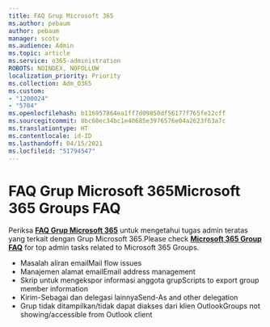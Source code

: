 ```yaml
---
title: FAQ Grup Microsoft 365
ms.author: pebaum
author: pebaum
manager: scotv
ms.audience: Admin
ms.topic: article
ms.service: o365-administration
ROBOTS: NOINDEX, NOFOLLOW
localization_priority: Priority
ms.collection: Adm_O365
ms.custom:
- "1200024"
- "5704"
ms.openlocfilehash: b116957864ea1ff7d09850df56177f765fe12cff
ms.sourcegitcommit: 8bc60ec34bc1e40685e3976576e04a2623f63a7c
ms.translationtype: HT
ms.contentlocale: id-ID
ms.lasthandoff: 04/15/2021
ms.locfileid: "51794547"
---
```

# <a name="microsoft-365-groups-faq"></a><span data-ttu-id="fa1f0-102">FAQ Grup Microsoft 365</span><span class="sxs-lookup"><span data-stu-id="fa1f0-102">Microsoft 365 Groups FAQ</span></span>

<span data-ttu-id="fa1f0-103">Periksa **[FAQ Grup Microsoft 365](https://aka.ms/M365GroupsFAQ)** untuk mengetahui tugas admin teratas yang terkait dengan Grup Microsoft 365.</span><span class="sxs-lookup"><span data-stu-id="fa1f0-103">Please check **[Microsoft 365 Group FAQ](https://aka.ms/M365GroupsFAQ)** for top admin tasks related to Microsoft 365 Groups.</span></span>

- <span data-ttu-id="fa1f0-104">Masalah aliran email</span><span class="sxs-lookup"><span data-stu-id="fa1f0-104">Mail flow issues</span></span>
- <span data-ttu-id="fa1f0-105">Manajemen alamat email</span><span class="sxs-lookup"><span data-stu-id="fa1f0-105">Email address management</span></span>
- <span data-ttu-id="fa1f0-106">Skrip untuk mengekspor informasi anggota grup</span><span class="sxs-lookup"><span data-stu-id="fa1f0-106">Scripts to export group member information</span></span>
- <span data-ttu-id="fa1f0-107">Kirim-Sebagai dan delegasi lainnya</span><span class="sxs-lookup"><span data-stu-id="fa1f0-107">Send-As and other delegation</span></span>
- <span data-ttu-id="fa1f0-108">Grup tidak ditampilkan/tidak dapat diakses dari klien Outlook</span><span class="sxs-lookup"><span data-stu-id="fa1f0-108">Groups not showing/accessible from Outlook client</span></span>